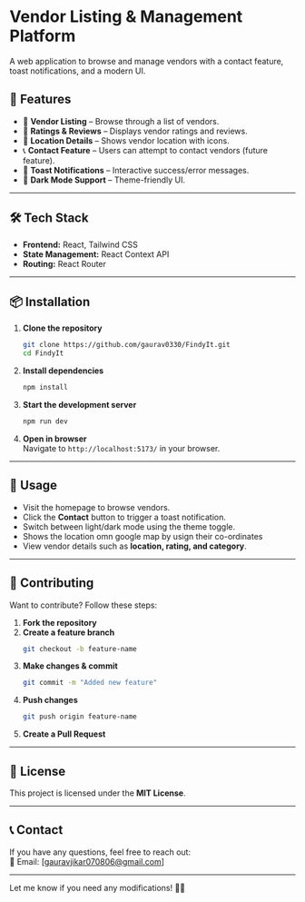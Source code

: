 # **Vendor Listing & Management Platform**  

A web application to browse and manage vendors with a contact feature, toast notifications, and a modern UI.

## **🚀 Features**  
- 📌 **Vendor Listing** – Browse through a list of vendors.  
- 🌟 **Ratings & Reviews** – Displays vendor ratings and reviews.  
- 📍 **Location Details** – Shows vendor location with icons.  
- 📞 **Contact Feature** – Users can attempt to contact vendors (future feature).  
- 🔔 **Toast Notifications** – Interactive success/error messages.  
- 🎨 **Dark Mode Support** – Theme-friendly UI.  

---

## **🛠️ Tech Stack**  
- **Frontend:** React, Tailwind CSS  
- **State Management:** React Context API  
- **Routing:** React Router  

---

## **📦 Installation**  
1. **Clone the repository**  
   ```sh
   git clone https://github.com/gaurav0330/FindyIt.git
   cd FindyIt
   ```

2. **Install dependencies**  
   ```sh
   npm install
   ```

3. **Start the development server**  
   ```sh
   npm run dev
   ```

4. **Open in browser**  
   Navigate to `http://localhost:5173/` in your browser.

---

## **📖 Usage**  
- Visit the homepage to browse vendors.  
- Click the **Contact** button to trigger a toast notification.  
- Switch between light/dark mode using the theme toggle. 
- Shows the location omn google map by usign their co-ordinates
- View vendor details such as **location, rating, and category**.  

  
---

## **🙌 Contributing**  
Want to contribute? Follow these steps:  
1. **Fork the repository**  
2. **Create a feature branch**  
   ```sh
   git checkout -b feature-name
   ```
3. **Make changes & commit**  
   ```sh
   git commit -m "Added new feature"
   ```
4. **Push changes**  
   ```sh
   git push origin feature-name
   ```
5. **Create a Pull Request**  

---

## **📜 License**  
This project is licensed under the **MIT License**.

---

## **📞 Contact**  
If you have any questions, feel free to reach out:  
📧 Email: [gauravjikar070806@gmail.com]  

---

Let me know if you need any modifications! 🚀🔥
